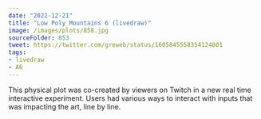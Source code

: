 ```yaml
---
date: "2022-12-21"
title: "Low Poly Mountains 6 (livedraw)"
image: /images/plots/858.jpg
sourceFolder: 853
tweet: https://twitter.com/greweb/status/1605845558354124801
tags:
- livedraw
- A6
---
```


This physical plot was co-created by viewers on Twitch in a new real time interactive experiment. Users had various ways to interact with inputs that was impacting the art, line by line.